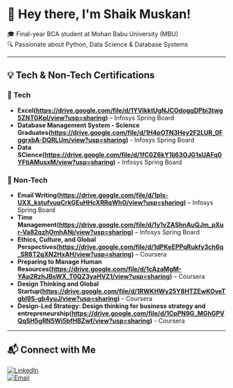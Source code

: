 # 👋 Hey there, I'm Shaik Muskan!

🎓 Final-year BCA student at Mohan Babu University (MBU)  
🔍 Passionate about Python, Data Science & Database Systems  

---

## 💡 Tech & Non-Tech Certifications
### 🧠 Tech
- **Excel(https://drive.google.com/file/d/1YVlkktUgNJCOdoggDPbi3twg5ZNTGKpl/view?usp=sharing)** – Infosys Spring Board
- **Database Management System - Science Graduates(https://drive.google.com/file/d/1H4pOTN3Hey2F2LUR_0FggrxbA-DQRLUm/view?usp=sharing)** - Infosys Spring Board
- **Data SCience(https://drive.google.com/file/d/1fC0Z6kY1Ij63OJG1sUAFq0YFtiAMusxM/view?usp=sharing)** – Infosys Spring Board

### 🌟 Non-Tech
- **Email Writing(https://drive.google.com/file/d/1pls-UXX_kstufvuqCrkGEuHHcXRRqWhO/view?usp=sharing)** – Infosys Spring Board
- **Time Management(https://drive.google.com/file/d/1y1vZAShnAuQJm_pXur-Va82qzhOmhANj/view?usp=sharing)** – Infosys Spring Board
- **Ethics, Culture, and Global Perspectives(https://drive.google.com/file/d/1dPKeEPPqRukfy3ch6q_SR8T2qXN2HxAH/view?usp=sharing)** – Coursera
- **Preparing to Manage Human Resources(https://drive.google.com/file/d/1cAzaMgM-YAp2RzhJBsWX_T0QZ3yaHVZ1/view?usp=sharing)** – Coursera
- **Design Thinking and Global Startup(https://drive.google.com/file/d/1RWKHWy25Y8HTZEwKOveTgbI9S-gb4yuJ/view?usp=sharing)** - Coursera
- **Design-Led Strategy: Design thinking for business strategy and entrepreneurship(https://drive.google.com/file/d/1CpPN9G_MGhGPVQqSH5gRN5Wi5bfHBZwf/view?usp=sharing)** - Coursera


---

## 📬 Connect with Me
[![LinkedIn](https://img.shields.io/badge/LinkedIn-Muskan_Shaik-blue)](www.linkedin.com/in/muskanshaik1500)  
[![Email](https://img.shields.io/badge/Email-Muskan_Shaik-red)](mailto:muskanshaik1500@gmail.com)
